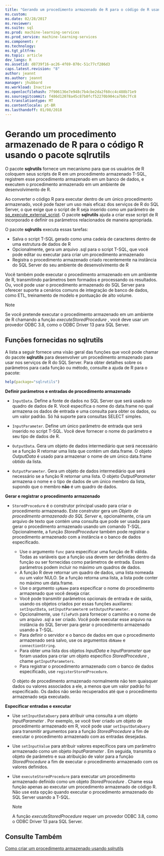 ```yaml
---
title: "Gerando um procedimento armazenado de R para o código de R usando o pacote sqlrutils | Microsoft Docs"
ms.custom: 
ms.date: 02/28/2017
ms.reviewer: 
ms.suite: sql
ms.prod: machine-learning-services
ms.prod_service: machine-learning-services
ms.component: r
ms.technology: 
ms.tgt_pltfrm: 
ms.topic: article
dev_langs: R
ms.assetid: d8739f16-ac26-4f69-870c-51c77cf286d3
caps.latest.revision: "8"
author: jeannt
ms.author: jeannt
manager: jhubbard
ms.workload: Inactive
ms.openlocfilehash: 7f906136e7e948c7b4cbe2da2f60cc4c488b71e9
ms.sourcegitcommit: f486d12078a45c87b0fcf52270b904ca7b0c7fc8
ms.translationtype: MT
ms.contentlocale: pt-BR
ms.lasthandoff: 01/08/2018
---
```

# <a name="generating-an-r-stored-procedure-for-r-code-using-the-sqlrutils-package"></a>Gerando um procedimento armazenado de R para o código R usando o pacote sqlrutils
O pacote **sqlrutils** fornece um mecanismo para que os usuários de R coloquem seus scripts de R em um procedimento armazenado T-SQL, registrem esse procedimento armazenado em um banco de dados, e executem o procedimento armazenado em um ambiente de desenvolvimento de R. 

Ao converter o código R para executar dentro de um único procedimento armazenado, você pode fazer um uso mais eficaz dos serviços de R do SQL Server, o que exige que o script de R seja inserido como um parâmetro de [sp_execute_external_script](../../relational-databases/system-stored-procedures/sp-execute-external-script-transact-sql.md). O pacote **sqlrutils** ajuda a criar esse script de R incorporado e definir os parâmetros relacionados de maneira apropriada.

O pacote **sqlrutils** executa essas tarefas:

- Salva o script T-SQL gerado como uma cadeia de caracteres dentro de uma estrutura de dados de R
- Opcionalmente, gera um arquivo .sql para o script T-SQL, que você pode editar ou executar para criar um procedimento armazenado
- Registra o procedimento armazenado criado recentemente na instância do SQL Server do seu ambiente de desenvolvimento de R

Você também pode executar o procedimento armazenado em um ambiente de R, transmitindo parâmetros bem formados e processando os resultados. Ou, você pode usar o procedimento armazenado do SQL Server para oferecer suporte a cenários comuns de integração de banco de dados, como ETL, treinamento de modelo e pontuação de alto volume.

  > [!NOTE]
  > Se você pretende executar o procedimento armazenado em um ambiente de R chamando a função *executeStoredProcedure* , você deve usar um provedor ODBC 3.8, como o ODBC Driver 13 para SQL Server.  
  
## <a name="functions-provided-in-sqlrutils"></a>Funções fornecidas no sqlrutils

A lista a seguir fornece uma visão geral das funções que você pode chamar do pacote **sqlrutils** para desenvolver um procedimento armazenado para usar nos serviços de R do SQL Server. Para obter detalhes sobre os parâmetros para cada função ou método, consulte a ajuda de R para o pacote:

```R
help(package="sqlrutils") 
```

**Definir parâmetros e entradas de procedimento armazenado**

- `InputData`. Define a fonte de dados no SQL Server que será usada no quadro de dados de R. Você especifica o nome do data.frame no qual armazena os dados de entrada e uma consulta para obter os dados, ou um valor padrão. Só há suporte para consultas SELECT simples.

- `InputParameter`. Define um único parâmetro de entrada que será inserido no script T-SQL. Você deve fornecer o nome do parâmetro e seu tipo de dados de R.

- `OutputData`. Gera um objeto de dados intermediário que será necessário se a função R retornar uma lista que contém um data.frame. 
   O objeto *OutputData* é usado para armazenar o nome de um único data.frame obtido da lista. 

- `OutputParameter`. Gera um objeto de dados intermediário que será necessário se a função R retornar uma lista. O objeto *OutputParameter* armazena o nome e o tipo de dados de um único membro da lista, supondo que o membro **não** é um quadro de dados. 


**Gerar e registrar o procedimento armazenado**


- `StoredProcedure` é o construtor principal usado para criar o procedimento armazenado.  Este construtor gera um *Objeto de procedimento armazenado do SQL Server* e, opcionalmente, cria um arquivo de texto que contém uma consulta que pode ser usada para gerar o procedimento armazenado usando um comando T-SQL. Opcionalmente, a função *StoredProcedure* também pode registrar o procedimento armazenado com a instância e o banco de dados especificado.

   + Use o argumento `func` para especificar uma função de R válida. Todas as variáveis que a função usa devem ser definidas dentro da função ou ser fornecidas como parâmetros de entrada. Esses parâmetros podem incluir no máximo um quadros de dados.
   + A função R deve retornar um quadro de dados, uma lista nomeada ou um valor NULO. Se a função retorna uma lista, a lista pode conter no máximo um data.frame.
   + Use o argumento `spName` para especificar o nome do procedimento armazenado que você deseja criar.
   + Você pode transmitir parâmetros opcionais de entrada e de saída, usando os objetos criados por essas funções auxiliares: `setInputData`, `setInputParameter`e `setOutputParameter`.
   +  Opcionalmente, use `filePath` para fornecer o caminho e o nome de um arquivo .sql a ser criado. Você pode executar esse arquivo na instância do SQL Server para gerar o procedimento armazenado usando a T-SQL.
   + Para definir o servidor e o banco de dados em que o procedimento armazenado será salvo, use os argumentos `dbName` e  `connectionString`.
   + Para obter uma lista dos objetos *InputData* e *InputParameter* que foram usados para criar um objeto específico *StoredProcedure* , chame `getInputParameters`. 
   + Para registrar o procedimento armazenado com o banco de dados especificado, use `registerStoredProcedure`.

   O objeto de procedimento armazenado normalmente não tem quaisquer dados ou valores associados a ele, a menos que um valor padrão foi especificado. Os dados não serão recuperados até que o procedimento armazenado seja executado. 


**Especificar entradas e executar**

- Use `setInputDataQuery` para atribuir uma consulta a um objeto *InputParameter* . Por exemplo, se você tiver criado um objeto de procedimento armazenado em R, você pode usar `setInputDataQuery` para transmitir argumentos para a função *StoredProcedure* a fim de executar o procedimento armazenado com as entradas desejadas.

- Use `setInputValue` para atribuir valores específicos para um parâmetro armazenado como um objeto *InputParameter* . Em seguida, transmita o objeto de parâmetro e sua atribuição de valor para a função *StoredProcedure* a fim de executar o procedimento armazenado com os valores definidos.

- Use `executeStoredProcedure` para executar um procedimento armazenado definido como um objeto *StoredProcedure* . Chame essa função apenas ao executar um procedimento armazenado de código R. Não use esta opção quando executar o procedimento armazenado do SQL Server usando a T-SQL.

  > [!NOTE]
  > A função *executeStoredProcedure* requer um provedor ODBC 3.8, como o ODBC Driver 13 para SQL Server.  
  
  



## <a name="see-also"></a>Consulte Também
[Como criar um procedimento armazenado usando sqlrutils](../../advanced-analytics/r-services/how-to-create-a-stored-procedure-using-sqlrutils.md)

